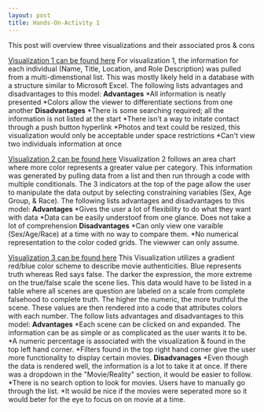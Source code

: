 ```yaml
---
layout: post 
title: Hands-On-Activity 1
---
```

This post will overview three visualizations and their associated pros & cons

[Visualization 1 can be found here](https://codepen.io/oncomouse/full/xxVEWzR)
For visualization 1, the information for each individual (Name, Title, Location, and Role Description) was pulled from a multi-dimenstional list. This was mostly likely held in a database with a structure similar to Microsoft Excel. 
The following lists advantages and disadvantages to this model:
**Advantages** 
*All information is neatly presented 
*Colors allow the viewer to differentiate sections from one another 
**Disadvantages**
*There is some searching required; all the information is not listed at the start 
*There isn't a way to initate contact through a push button hyperlink 
*Photos and text could be resized, this visualization would only be acceptable under space restrictions
*Can't view two individuals information at once

[Visualization 2 can be found here](https://codepen.io/oncomouse/full/xxVEWzR)
Visualization 2 follows an area chart where more color represents a greater value per category. This information was generated by pulling data from a list and then run through a code with multiple conditionals. The 3 indicators at the top of the page allow the user to manipulate the data output by selecting constraining variables (Sex, Age Group, & Race).
The following lists advantages and disadvantages to this model: 
**Advantages**
*Gives the user a lot of flexibility to do what they want with data 
*Data can be easily understoof from one glance. Does not take a lot of comprehension 
**Disadvantages**
*Can only view one varaible (Sex/Age/Race) at a time with no way to compare them.
*No numerical representation to the color coded grids. The viewwer can only assume.

[Visualization 3 can be found here](https://informationisbeautiful.net/visualizations/based-on-a-true-true-story/)
This Visualization utilizes a gradient red/blue color scheme to describe movie authenticities. Blue represents truth whereas Red says false. The darker the expression, the more extreme on the true/false scale the scene lies. This data would have to be listed in a table where all scenes are question are labeled on a scale from complete falsehood to complete truth. The higher the numeric, the more truthful the scene. These values are then rendered into a code that attributes colors with each number. 
The follow lists advantages and disadvantages to this model: 
**Advantages**
*Each scene can be clicked on and expanded. The information can be as simple or as complicated as the user wants it to be. 
*A numeric percentage is associated with the visualization & found in the top left hand corner. 
*Filters found in the top right hand corner give the user more functionality to display certain movies. 
**Disadvanages**
*Even though the data is rendered well, the information is a lot to take it at once. If there was a dropdown in the "Movie/Reality" section, it would be easier to follow. 
*There is no search option to look for movies. Users have to manually go through the list. 
*It would be nice if the movies were seperated more so it would beter for the eye to focus on on movie at a time.
